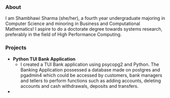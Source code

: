 ### About
I am Shambhawi Sharma (she/her), a fourth year undergraduate majoring in Computer Science and minoring in Business and Computational Mathematics! I aspire to do a doctorate degree towards systems research, preferably in the field of High Performance Computing.

### Projects
* **Python TUI Bank Application**
    * I created a TUI Bank application using psycopg2 and Python. The Banking Application possessed a database made on postgres and pgadmin4 which could be accessed by customers, bank managers and tellers to perform functions such as adding accounts, deleting accounts and cash withdrawals, deposits and transfers.
* 

<!--
**mochiiten9158/mochiiten9158** is a ✨ _special_ ✨ repository because its `README.md` (this file) appears on your GitHub profile.

Here are some ideas to get you started:

- 🔭 I’m currently working on ...
- 🌱 I’m currently learning ...
- 👯 I’m looking to collaborate on ...
- 🤔 I’m looking for help with ...
- 💬 Ask me about ...
- 📫 How to reach me: ...
- 😄 Pronouns: ...
- ⚡ Fun fact: ...
-->
